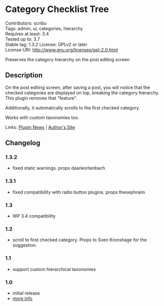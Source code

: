 # Category Checklist Tree 
Contributors: scribu  
Tags: admin, ui, categories, hierarchy  
Requires at least: 3.4  
Tested up to: 3.7  
Stable tag: 1.3.2
License: GPLv2 or later  
License URI: http://www.gnu.org/licenses/gpl-2.0.html

Preserves the category hierarchy on the post editing screen

## Description 

On the post editing screen, after saving a post, you will notice that the checked categories are displayed on top, breaking the category hierarchy. This plugin removes that "feature".

Additionally, it automatically scrolls to the first checked category.

Works with custom taxonomies too.

Links: [Plugin News](http://scribu.net/wordpress/category-checklist-tree) | [Author's Site](http://scribu.net)

## Changelog 

### 1.3.2 
* fixed static warnings. props daankortenbach

### 1.3.1 
* fixed compatibility with radio button plugins. props theoephraim

### 1.3 
* WP 3.4 compatibility

### 1.2 
* scroll to first checked category. Props to Sven Kronshage for the suggestion.

### 1.1 
* support custom hierarchical taxonomies

### 1.0 
* initial release
* [more info](http://scribu.net/wordpress/category-checklist-tree/cct-1-0.html)


